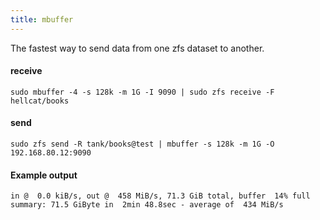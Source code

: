 ```yaml
---
title: mbuffer
---
```


The fastest way to send data from one zfs dataset to another.
#### receive
    sudo mbuffer -4 -s 128k -m 1G -I 9090 | sudo zfs receive -F hellcat/books

#### send
    sudo zfs send -R tank/books@test | mbuffer -s 128k -m 1G -O 192.168.80.12:9090

#### Example output
    in @  0.0 kiB/s, out @  458 MiB/s, 71.3 GiB total, buffer  14% full
    summary: 71.5 GiByte in  2min 48.8sec - average of  434 MiB/s
